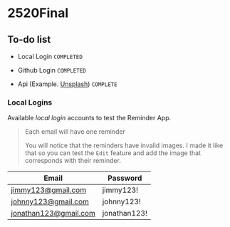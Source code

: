 # 2520Final

## To-do list
 - Local Login `COMPLETED`

 - Github Login `COMPLETED`

 - Api (Example. [Unsplash](https://unsplash.com/developers)) `COMPLETE`
 
 ### Local Logins
 Available *local login* accounts to test the Reminder App.
 > Each email will have one reminder
 > 
 > You will notice that the reminders have invalid images. I made it like that so you can test the `Edit` feature and add the image that corresponds with their reminder.
 
 | Email | Password |
 | --- | --- |
 | jimmy123@gmail.com | jimmy123! |
 | johnny123@gmail.com | johnny123! |
 | jonathan123@gmail.com | jonathan123! |
